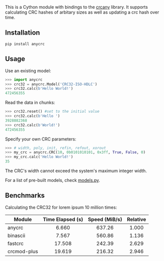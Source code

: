 This is a Cython module with bindings to the [crcany](https://github.com/madler/crcany) library. It supports calculating CRC hashes of arbitary sizes as well as updating a crc hash over time.

## Installation

`pip install anycrc`

## Usage

Use an existing model:

```python
>>> import anycrc
>>> crc32 = anycrc.Model('CRC32-ISO-HDLC')
>>> crc32.calc(b'Hello World!')
472456355
```

Read the data in chunks:

```python
>>> crc32.reset() #set to the initial value
>>> crc32.calc(b'Hello ')
3928882368
>>> crc32.calc(b'World!')
472456355
```

Specify your own CRC parameters:

```python
>>> # width, poly, init, refin, refout, xorout
>>> my_crc = anycrc.CRC(10, 0b0101010101, 0x3ff, True, False, 0)
>>> my_crc.calc('Hello World!')
35
```

The CRC's width cannot exceed the system's maximum integer width.

For a list of pre-built models, check [models.py](https://github.com/marzooqy/anycrc/blob/main/src/anycrc/models.py).

## Benchmarks

Calculating the CRC32 for lorem ipsum 10 million times:

| Module | Time Elapsed (s) | Speed (MiB/s) | Relative |
|---|:-:|:-:|:-:|
| anycrc | 6.660 | 637.26 | 1.000 |
| binascii | 7.567 | 560.86 | 1.136 |
| fastcrc | 17.508 | 242.39 | 2.629 |
| crcmod-plus | 19.619 | 216.32 | 2.946 |

